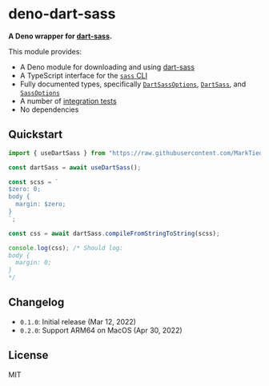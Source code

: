 # deno-dart-sass

**A Deno wrapper for [dart-sass](https://github.com/sass/dart-sass).**

This module provides:

- A Deno module for downloading and using [dart-sass](https://github.com/sass/dart-sass)
- A TypeScript interface for the [`sass` CLI](https://sass-lang.com/documentation/cli/dart-sass)
- Fully documented types, specifically [`DartSassOptions`](./mod.ts#L1-L21), [`DartSass`](./mod.ts#L23-L37), and [`SassOptions`](./mod.ts#L39-L93)
- A number of [integration tests](./test.ts)
- No dependencies

## Quickstart

```typescript
import { useDartSass } from "https://raw.githubusercontent.com/MarkTiedemann/deno-dart-sass/0.2.0/mod.ts";

const dartSass = await useDartSass();

const scss = `
$zero: 0;
body {
  margin: $zero;
}
`;

const css = await dartSass.compileFromStringToString(scss);

console.log(css); /* Should log:
body {
  margin: 0;
}
*/
```

## Changelog

- `0.1.0`: Initial release (Mar 12, 2022)
- `0.2.0`: Support ARM64 on MacOS (Apr 30, 2022)

## License

MIT
